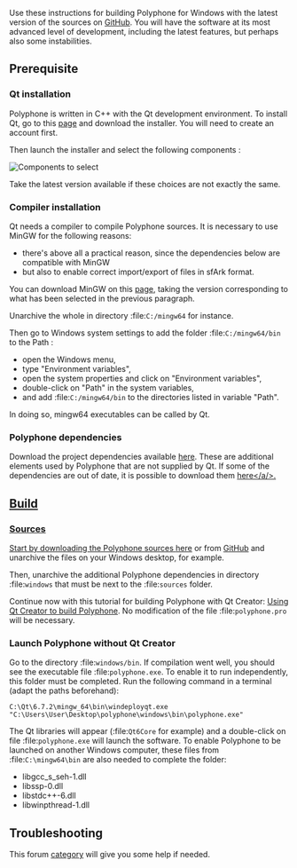 Use these instructions for building Polyphone for Windows with the latest version of the sources on <a href="https://github.com/davy7125/polyphone" target="_blank">GitHub</a>. You will have the software at its most advanced level of development, including the latest features, but perhaps also some instabilities.


## Prerequisite


### Qt installation

Polyphone is written in C++ with the Qt development environment. To install Qt, go to this <a href="https://www.qt.io/download-qt-installer-oss" target="_blank">page</a> and download the installer. You will need to create an account first.

Then launch the installer and select the following components&nbsp;:

![Components to select](images/select-qt-components.png "Components to select")

Take the latest version available if these choices are not exactly the same.


### Compiler installation

Qt needs a compiler to compile Polyphone sources. It is necessary to use MinGW for the following reasons:

* there's above all a practical reason, since the dependencies below are compatible with MinGW
* but also to enable correct import/export of files in sfArk format.

You can download MinGW on this <a href="https://wiki.qt.io/MinGW" target="_blank">page</a>, taking the version corresponding to what has been selected in the previous paragraph.

Unarchive the whole in directory :file:`C:/mingw64` for instance.

Then go to Windows system settings to add the folder :file:`C:/mingw64/bin` to the Path&nbsp;:

* open the Windows menu,
* type "Environment variables",
* open the system properties and click on "Environment variables",
* double-click on "Path" in the system variables,
* and add :file:`C:/mingw64/bin` to the directories listed in variable "Path".

In doing so, mingw64 executables can be called by Qt.


### Polyphone dependencies

Download the project dependencies available [here](files/windows.zip). These are additional elements used by Polyphone that are not supplied by Qt. If some of the dependencies are out of date, it is possible to download them <a href="https://www.msys2.org/" target="_blank">here</a/>.


## Build


### Sources

Start by downloading the Polyphone sources <a href="download" target="_blank">here</a> or from <a href="https://github.com/davy7125/polyphone" target="_blank">GitHub</a> and unarchive the files on your Windows desktop, for example.

Then, unarchive the additional Polyphone dependencies in directory :file:`windows` that must be next to the :file:`sources` folder.

Continue now with this tutorial for building Polyphone with Qt Creator: [Using Qt Creator to build Polyphone](development/using-qt-creator-to-build-polyphone.md). No modification of the file :file:`polyphone.pro` will be necessary.

### Launch Polyphone without Qt Creator

Go to the directory :file:`windows/bin`. If compilation went well, you should see the executable file :file:`polyphone.exe`. To enable it to run independently, this folder must be completed. Run the following command in a terminal (adapt the paths beforehand):

```
C:\Qt\6.7.2\mingw_64\bin\windeployqt.exe "C:\Users\User\Desktop\polyphone\windows\bin\polyphone.exe"
```

The Qt libraries will appear (:file:`Qt6Core` for example) and a double-click on file :file:`polyphone.exe` will launch the software.
To enable Polyphone to be launched on another Windows computer, these files from :file:`C:\mingw64\bin` are also needed to complete the folder:

* libgcc_s_seh-1.dll
* libssp-0.dll
* libstdc++-6.dll
* libwinpthread-1.dll


## Troubleshooting


This forum [category](forum/support-bug-reports) will give you some help if needed.